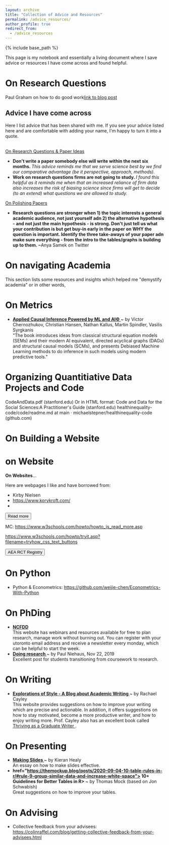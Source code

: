 ```yaml
---
layout: archive
title: "Collection of Advice and Resources"
permalink: /advice_resources/
author_profile: true
redirect_from:
  - /advice_resources
---
```


{% include base_path %}

This page is my notebook and essentially a living document where I save advice or resources I have come across and found helpful.


# On Research Questions

Paul Graham on how to do good work<a href="http://www.paulgraham.com/greatwork.html">link to blog post</a>

## Advice I have come across 
Here I list advice that has been shared with me. If you see your advice listed here and are comfortable with adding your name, I'm happy to turn it into a quote.
<br> <br>

<u>On Research Questions & Paper Ideas </u>
- <b>Don't write a paper somebody else will write within the next six months. </b> <i>This advice reminds me that we serve science best by we find our comparative advantage (be it perspective, approach, methods). </i>
- <b>Work on research questions firms are not going to study. </b>  <i> I found this helpful as it reminds me when that an increased reliance of firm data also increases the risk of biasing science since firms will get to decide (to an extend) what questions we are allowed to study.</i>

<u>On Polishing Papers </u>
- <b> Research questions are stronger when 1) the topic interests a general academic audience, not just yourself adn 2) the alternative hypothesis - and not just the main hypothesis - is strong. Don't just tell us what your contribution is but get buy-in early in the paper on WHY the question is important. Identify the three take-aways of your paper adn make sure everything - from the intro to the tables/graphs is building up to them. </b> ~Anya Samek on Twitter
# On navigating Academia
This section lists some resources and insights which helped me "demystify academia" or in other words, 

# On Metrics
- <b> <a href="https://causalml-book.org/" >Applied Causal Inference
Powered by ML and AI© </a> </b> ~ by Victor Chernozhukov, Christian Hansen, Nathan Kallus, Martin Spindler, Vasilis Syrgkanis <br>
  "The book introduces ideas from classical structural equation models (SEMs) and their modern AI equivalent, directed acyclical graphs (DAGs) and structural causal models (SCMs), and presents Debiased Machine Learning methods to do inference in such models using modern predictive tools."

# Organizing Quantitiative Data Projects and Code

CodeAndData.pdf (stanford.edu)
Or in HTML format: Code and Data for the Social Sciences:A Practitioner's Guide (stanford.edu)
healthinequality-code/code/readme.md at main · michaelstepner/healthinequality-code (github.com)

# On Building a Website


# on  Website
<p><b>On Websites</b><span id="dots">...</span><span id="more">

Here are webpages I like and have borrowed from:

- Kirby Nielsen
- https://www.korykroft.com/
- 


</span></p>

<button onclick="myFunction()" id="myBtn">Read more</button>



MC: 
https://www.w3schools.com/howto/howto_js_read_more.asp

https://www.w3schools.com/howto/tryit.asp?filename=tryhow_css_text_buttons


  <body>
    <button onclick="window.location.href='https://www.socialscienceregistry.org/trials/11438';">
      AEA RCT Registry
    </button>
  </body>

# On Python
- Python & Econometrics: https://github.com/weijie-chen/Econometrics-With-Python

# On PhDing 

- <b> <a href="https://www.facultydiversity.org/" > NCFDD </a> </b><br>
  This website has webinars and resources available for free to plan research, manage work without burning out. You can register with your utoronto email address and receive a newsletter every monday, which can be helpful to start the week. 
- <b> <a href="https://medium.com/@paul.niehaus/doing-research-18cb310529e0" >Doing research </a> </b> ~ by Paul Niehaus, Nov 22, 2019 <br>
  Excellent post for students transitioning from coursework to research.

# On Writing
- <b>  <a href="https://explorationsofstyle.com/for-new-visitor">Explorations of Style - A Blog about Academic Writing </a> </b> ~ by Rachael Cayley <br> 
    This website provides suggestions on how to improve your writing which are precise and actionable. In addition, it offers suggestions on how to stay motivated, become a more productive writer, and how to enjoy writing more. Prof. Cayley also has an excellent book called <a href="https://explorationsofstyle.com/book/" >Thriving as a Graduate Writer </a>.


# On Presenting
- <b> <a href="https://kieranhealy.org/blog/archives/2018/03/24/making-slides/"> Making Slides </a> </b> ~ by Kieran Healy <br>
  An essay on how to make slides effective.
- <b><a> href="https://themockup.blog/posts/2020-09-04-10-table-rules-in-r/#rule-9-group-similar-data-and-increase-white-space"> 10+ Guidelines for Better Tables in R> </a></b> ~ by Thomas Mock (based on Jon Schwabish) <br>
  Great suggestions on how to improve your tables.


# On Advising
- Collective feedback from your advisees: https://colinraffel.com/blog/getting-collective-feedback-from-your-advisees.html